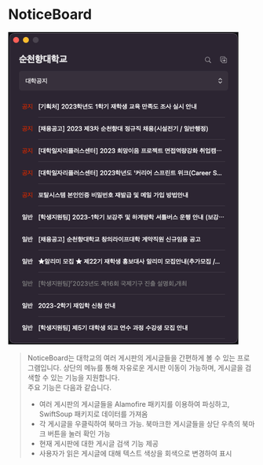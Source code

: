 # NoticeBoard

<img src="https://github.com/ypjun100/NoticeBoard/blob/main/screenshot1.png?raw=true"/>

> NoticeBoard는 대학교의 여러 게시판의 게시글들을 간편하게 볼 수 있는 프로그램입니다. 상단의 메뉴를 통해 자유로운 게시판 이동이 가능하며, 게시글을 검색할 수 있는 기능을 지원합니다.<br>주요 기능은 다음과 같습니다.
> * 여러 게시판의 게시글들을 Alamofire 패키지를 이용하여 파싱하고, SwiftSoup 패키지로 데이터를 가져옴
> * 각 게시글을 우클릭하여 북마크 가능. 북마크한 게시글들을 상단 우측의 북마크 버튼을 눌러 확인 가능
> * 현재 게시판에 대한 게시글 검색 기능 제공
> * 사용자가 읽은 게시글에 대해 텍스트 색상을 회색으로 변경하여 표시
